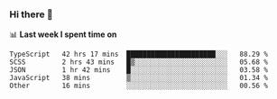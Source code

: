 ### Hi there 👋

<!--
**DBvc/DBvc** is a ✨ _special_ ✨ repository because its `README.md` (this file) appears on your GitHub profile.

Here are some ideas to get you started:

- 🔭 I’m currently working on ...
- 🌱 I’m currently learning ...
- 👯 I’m looking to collaborate on ...
- 🤔 I’m looking for help with ...
- 💬 Ask me about ...
- 📫 How to reach me: ...
- 😄 Pronouns: ...
- ⚡ Fun fact: ...
-->

📊 **Last week I spent time on**
<!--START_SECTION:waka-->
```text
TypeScript   42 hrs 17 mins  ██████████████████████░░░   88.29 % 
SCSS         2 hrs 43 mins   █▒░░░░░░░░░░░░░░░░░░░░░░░   05.68 % 
JSON         1 hr 42 mins    █░░░░░░░░░░░░░░░░░░░░░░░░   03.58 % 
JavaScript   38 mins         ▒░░░░░░░░░░░░░░░░░░░░░░░░   01.34 % 
Other        16 mins         ░░░░░░░░░░░░░░░░░░░░░░░░░   00.56 % 
```
<!--END_SECTION:waka-->
